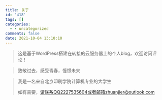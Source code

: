 ```yaml
---
title: 关于
id: '418'
tags: []
categories:
  - - uncategorized
comments: false
date: 2021-10-04 13:10:10
---
```


> 这是基于WordPress搭建在转接的云服务器上的个人blog，欢迎访问评论！

> 致敬过去，感受青春，憧憬未来

> 我是一名来自北京印刷学院计算机专业的大学生
> 
> 如有需要，请联系QQ2227535604或者邮箱zhuanjier@outlook.com